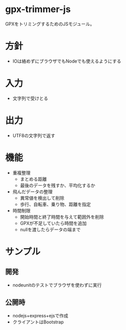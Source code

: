 # gpx-trimmer-js
GPXをトリミングするためのJSモジュール。

# 方針
- IOは絡めずにブラウザでもNodeでも使えるようにする

# 入力
- 文字列で受けとる

# 出力
- UTF8の文字列で返す

# 機能
- 重複整理
    - まとめる距離
    - 最後のデータを残すか、平均化するか
- 飛んだデータの整理
    - 異常値を検出して削除
    - 歩行、自転車、乗り物、距離を指定
- 時間制限
    - 開始時間と終了時間を与えて範囲外を削除
    - GPXが不足していたら時間を追加
    - nullを渡したらデータの端まで

# サンプル
## 開発
- nodeunitのテストでブラウザを使わずに実行

## 公開時
- nodejs+express+ejsで作成
- クライアントはBootstrap
